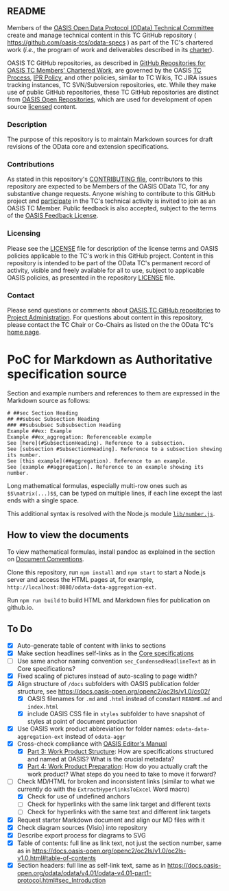 <h2>README</h2>

<p>Members of the <a href="https://www.oasis-open.org/committees/odata/">OASIS Open Data Protocol (OData) Technical Committee</a> create and manage technical content in this TC GitHub repository ( <a href="https://github.com/oasis-tcs/odata-specs">https://github.com/oasis-tcs/odata-specs</a> ) as part of the TC's chartered work (<i>i.e.</i>, the program of work and deliverables described in its <a href="https://www.oasis-open.org/committees/odata/charter.php">charter</a>).</p>

<p>OASIS TC GitHub repositories, as described in <a href="https://www.oasis-open.org/resources/tcadmin/github-repositories-for-oasis-tc-members-chartered-work">GitHub Repositories for OASIS TC Members' Chartered Work</a>, are governed by the OASIS <a href="https://www.oasis-open.org/policies-guidelines/tc-process">TC Process</a>, <a href="https://www.oasis-open.org/policies-guidelines/ipr">IPR Policy</a>, and other policies, similar to TC Wikis, TC JIRA issues tracking instances, TC SVN/Subversion repositories, etc.  While they make use of public GitHub repositories, these TC GitHub repositories are distinct from <a href="https://www.oasis-open.org/resources/open-repositories">OASIS Open Repositories</a>, which are used for development of open source <a href="https://www.oasis-open.org/resources/open-repositories/licenses">licensed</a> content.</p>

<h3>Description</h3>

<p>The purpose of this repository is to maintain Markdown sources for draft revisions of the OData core and extension specifications.</p>

<h3>Contributions</h3>
<p>As stated in this repository's <a href="https://github.com/oasis-tcs/odata-specs/blob/main/CONTRIBUTING.md">CONTRIBUTING file</a>, contributors to this repository are expected to be Members of the OASIS OData TC, for any substantive change requests.  Anyone wishing to contribute to this GitHub project and <a href="https://www.oasis-open.org/join/participation-instructions">participate</a> in the TC's technical activity is invited to join as an OASIS TC Member. Public feedback is also accepted, subject to the terms of the <a href="https://www.oasis-open.org/policies-guidelines/ipr#appendixa">OASIS Feedback License</a>.</p>

<h3>Licensing</h3>
<p>Please see the <a href="https://github.com/oasis-tcs/odata-specs/blob/main/LICENSE.md">LICENSE</a> file for description of the license terms and OASIS policies applicable to the TC's work in this GitHub project. Content in this repository is intended to be part of the OData TC's permanent record of activity, visible and freely available for all to use, subject to applicable OASIS policies, as presented in the repository <a href="https://github.com/oasis-tcs/odata-specs/blob/main/LICENSE.md">LICENSE</a> file.</p>

<h3>Contact</h3>
<p>Please send questions or comments about <a href="https://www.oasis-open.org/resources/tcadmin/github-repositories-for-oasis-tc-members-chartered-work">OASIS TC GitHub repositories</a> to <a href="mailto:tc-administration@oasis-open.org">Project Administration</a>.  For questions about content in this repository, please contact the TC Chair or Co-Chairs as listed on the the OData TC's <a href="https://www.oasis-open.org/committees/odata/">home page</a>.</p>

# PoC for Markdown as Authoritative specification source

Section and example numbers and references to them are expressed in the Markdown source as follows:
```
# ##sec Section Heading
## ##subsec Subsection Heading
### ##subsubsec Subsubsection Heading
Example ##ex: Example
Example ##ex_aggregation: Referenceable example
See [here](#SubsectionHeading). Reference to a subsection.
See [subsection #SubsectionHeading]. Reference to a subsection showing its number.
See [this example](##aggregation). Reference to an example.
See [example ##aggregation]. Reference to an example showing its number.
```

Long mathematical formulas, especially multi-row ones such as `$$\matrix(...)$$`, can be typed on multiple lines, if each line except the last ends with a single space.

This additional syntax is resolved with the Node.js module [`lib/number.js`](lib/number.js).

## How to view the documents

To view mathematical formulas, install pandoc as explained in the section on [Document Conventions](odata-data-aggregation-ext/1%20Introduction.md).

Clone this repository, run `npm install` and `npm start` to start a Node.js server and access the HTML pages at, for example, `http://localhost:8080/odata-data-aggregation-ext`.

Run `npm run build` to build HTML and Markdown files for publication on github.io.

## To Do

- [x] Auto-generate table of content with links to sections
- [x] Make section headlines self-links as in the [Core specifications](https://docs.oasis-open.org/odata/odata/v4.01/odata-v4.01-part1-protocol.html#sec_ServiceModel)
- [ ] Use same anchor naming convention `sec_CondensedHeadlineText` as in Core specifications?
- [x] Fixed scaling of pictures instead of auto-scaling to page width?
- [x] Align structure of `/docs` subfolders with OASIS publication folder structure, see https://docs.oasis-open.org/openc2/oc2ls/v1.0/cs02/
  - [x] OASIS filenames for `.md` and `.html` instead of constant `README.md` and `index.html`
  - [x] include OASIS CSS file in `styles` subfolder to have snapshot of styles at point of document production
- [x] Use OASIS work product abbreviation for folder names: `odata-data-aggregation-ext` instead of `odata-aggr`
- [x] Cross-check compliance with [OASIS Editor's Manual](https://www.oasis-open.org/member-resources/)
  - [x] [Part 3: Work Product Structure](https://docs.google.com/document/d/1yA-wt2wB4NOpgoQ81VBfuJ1WPA1GK_BuddiVP_L6BnU/edit#heading=h.bi4fdsq13pue): How are specifications structured and named at OASIS? What is the crucial metadata?
  - [x] [Part 4: Work Product Preparation](https://docs.google.com/document/d/10lt8f2pn_ebZTsWJiGYiWYzyo6NbjuTskvDcS2tSyPw/edit#heading=h.bi4fdsq13pue): How do you actually craft the work product? What steps do you need to take to move it forward?
- [ ] Check MD/HTML for broken and inconsistent links (similar to what we currently do with the `ExtractHyperlinksToExcel` Word macro)
  - [x] Check for use of undefined anchors
  - [ ] Check for hyperlinks with the same link target and different texts
  - [ ] Check for hyperlinks with the same text and different link targets
- [x] Request starter Markdown document and align our MD files with it
- [x] Check diagram sources (Visio) into repository
- [x] Describe export process for diagrams to SVG
- [x] Table of contents: full line as link text, not just the section number, same as in https://docs.oasis-open.org/openc2/oc2ls/v1.0/oc2ls-v1.0.html#table-of-contents
- [x] Section headers: full line as self-link text, same as in https://docs.oasis-open.org/odata/odata/v4.01/odata-v4.01-part1-protocol.html#sec_Introduction
